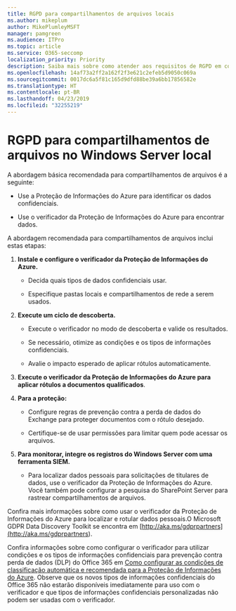 ```yaml
---
title: RGPD para compartilhamentos de arquivos locais
ms.author: mikeplum
author: MikePlumleyMSFT
manager: pamgreen
ms.audience: ITPro
ms.topic: article
ms.service: O365-seccomp
localization_priority: Priority
description: Saiba mais sobre como atender aos requisitos de RGPD em compartilhamentos de arquivos no Windows Server local.
ms.openlocfilehash: 14af73a2ff2a162f2f3e621c2efeb5d9050c069a
ms.sourcegitcommit: 0017dc6a5f81c165d9dfd88be39a6bb17856582e
ms.translationtype: HT
ms.contentlocale: pt-BR
ms.lasthandoff: 04/23/2019
ms.locfileid: "32255219"
---
```

# <a name="gdpr-for-on-premises-windows-server-file-shares"></a>RGPD para compartilhamentos de arquivos no Windows Server local

A abordagem básica recomendada para compartilhamentos de arquivos é a seguinte:

-   Use a Proteção de Informações do Azure para identificar os dados confidenciais.

-   Use o verificador da Proteção de Informações do Azure para encontrar dados.

A abordagem recomendada para compartilhamentos de arquivos inclui estas etapas:

1.  **Instale e configure o verificador da Proteção de Informações do Azure.**

    -   Decida quais tipos de dados confidenciais usar.

    -   Especifique pastas locais e compartilhamentos de rede a serem usados.

2.  **Execute um ciclo de descoberta.**

    -   Execute o verificador no modo de descoberta e valide os resultados.

    -   Se necessário, otimize as condições e os tipos de informações confidenciais.

    -   Avalie o impacto esperado de aplicar rótulos automaticamente.

3.  **Execute o verificador da Proteção de Informações do Azure para aplicar rótulos a documentos qualificados**.

4.  **Para a proteção:**

    -   Configure regras de prevenção contra a perda de dados do Exchange para proteger documentos com o rótulo desejado.

    -   Certifique-se de usar permissões para limitar quem pode acessar os arquivos.

5.  **Para monitorar, integre os registros do Windows Server com uma ferramenta SIEM.**

    -   Para localizar dados pessoais para solicitações de titulares de dados, use o verificador da Proteção de Informações do Azure. Você também pode configurar a pesquisa do SharePoint Server para rastrear compartilhamentos de arquivos.

Confira mais informações sobre como usar o verificador da Proteção de Informações do Azure para localizar e rotular dados pessoais.O Microsoft GDPR Data Discovery Toolkit se encontra em [http://aka.ms/gdprpartners](<http://aka.ms/gdprpartners>).

Confira informações sobre como configurar o verificador para utilizar condições e os tipos de informações confidenciais para prevenção contra perda de dados (DLP) do Office 365 em [Como configurar as condições de classificação automática e recomendada para a Proteção de Informações do Azure](https://docs.microsoft.com/pt-BR/information-protection/deploy-use/configure-policy-classification). Observe que os novos tipos de informações confidenciais do Office 365 não estarão disponíveis imediatamente para uso com o verificador e que tipos de informações confidenciais personalizadas não podem ser usadas com o verificador.
